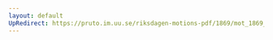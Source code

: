```yaml
---
layout: default
UpRedirect: https://pruto.im.uu.se/riksdagen-motions-pdf/1869/mot_1869__ak__227.pdf
---
```

